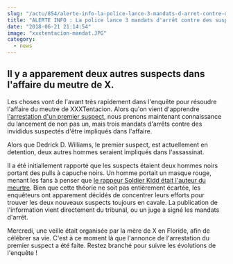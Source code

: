 ```yaml
--- 
slug: "/actu/854/alerte-info-la-police-lance-3-mandats-d-arret-contre-des-suspects-du-meurtre-de-xxxtentacion"
title: "ALERTE INFO : La police lance 3 mandats d'arrêt contre des suspects du meurtre de XXXTentacion !"
date: "2018-06-21 21:14:54"
image: "xxxtentacion-mandat.JPG"
category:
  - news
---
```

<h2>Il y a apparement deux autres suspects dans l'affaire du meutre de X.</h2>

<p>Les choses vont de l'avant très rapidement dans l'enquête pour résoudre l'affaire du meutre de XXXTentacion. Alors qu'on vient d'apprendre <a href="https://www.hauteculture.com/actu/853/meurtre-de-xxxtentacion-un-suspect-a-ete-arrete">l'arrestation d'un premier suspect</a>, nous prenons maintenant connaissance du lancement de non pas un, mais trois mandats d'arrêts contre des invididus suspectés d'être impliqués dans l'affaire.</p>

<p>Alors que Dedrick D. Williams, le premier suspect, est actuellement en detention, deux autres hommes seraient impliqués dans l'assassinat. </p>

<p>Il a été initiallement rapporté que les suspects étaient deux hommes noirs portant des pulls à capuche noirs. Un homme portait un masque rouge, menant les fans à penser que <a href="https://www.hauteculture.com/actu/847/mort-de-xxxtentacion-des-images-montrent-que-le-rappeur-soldier-kidd-serait-l-auteur-du-meurtre-il-r">le rappeur Soldier Kidd était l'auteur du meurtre</a>. Bien que cette théorie ne soit pas entièrement écartée, les enquêteurs ont apparement décidés de concentrer leurs efforts pour trouver les deux nouveaux suspects toujours en cavale. La publication de l'information vient directement du tribunal, ou un juge a signé les mandats d'arrêt.</p>

<p>Mercredi, une veille était organisée par la mère de X en Floride, afin de célébrer sa vie. C'est à ce moment là que l'annonce de l'arrestation du premier suspect a été faite. Restez branché pour suivre les évolutions de l'enquête !</p>